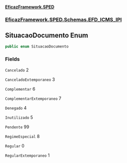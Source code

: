#### [EficazFramework.SPED](EficazFrameworkSPED.md 'EficazFramework SPED')
### [EficazFramework.SPED.Schemas.EFD_ICMS_IPI](EficazFramework.SPED.Schemas.EFD_ICMS_IPI.md 'EficazFramework.SPED.Schemas.EFD_ICMS_IPI')

## SituacaoDocumento Enum

```csharp
public enum SituacaoDocumento
```
### Fields

<a name='EficazFramework.SPED.Schemas.EFD_ICMS_IPI.SituacaoDocumento.Cancelado'></a>

`Cancelado` 2

<a name='EficazFramework.SPED.Schemas.EFD_ICMS_IPI.SituacaoDocumento.CanceladoExtemporaneo'></a>

`CanceladoExtemporaneo` 3

<a name='EficazFramework.SPED.Schemas.EFD_ICMS_IPI.SituacaoDocumento.Complementar'></a>

`Complementar` 6

<a name='EficazFramework.SPED.Schemas.EFD_ICMS_IPI.SituacaoDocumento.ComplementarExtemporaneo'></a>

`ComplementarExtemporaneo` 7

<a name='EficazFramework.SPED.Schemas.EFD_ICMS_IPI.SituacaoDocumento.Denegado'></a>

`Denegado` 4

<a name='EficazFramework.SPED.Schemas.EFD_ICMS_IPI.SituacaoDocumento.Inutilizado'></a>

`Inutilizado` 5

<a name='EficazFramework.SPED.Schemas.EFD_ICMS_IPI.SituacaoDocumento.Pendente'></a>

`Pendente` 99

<a name='EficazFramework.SPED.Schemas.EFD_ICMS_IPI.SituacaoDocumento.RegimeEspecial'></a>

`RegimeEspecial` 8

<a name='EficazFramework.SPED.Schemas.EFD_ICMS_IPI.SituacaoDocumento.Regular'></a>

`Regular` 0

<a name='EficazFramework.SPED.Schemas.EFD_ICMS_IPI.SituacaoDocumento.RegularExtemporaneo'></a>

`RegularExtemporaneo` 1